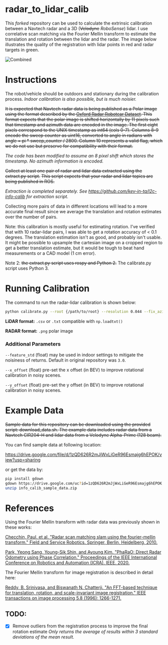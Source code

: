 # radar_to_lidar_calib
This *forked* repository can be used to calculate the extrinsic calibration between a Navtech radar and a 3D (~~Velodyne~~ *RoboSense*) lidar. I use correlative scan matching via the Fourier Mellin transform to estimate the translation and rotation between the lidar and the radar. The image below illustrates the quality of the registration with lidar points in red and radar targets in green.

![Combined](combined.png "Combined")

# Instructions
The robot/vehicle should be outdoors and stationary during the calibration process. *Indoor calibration is also possible, but is much noisier.*

~~It is expected that Navtech radar data is being published as a Polar image using the format described by the [Oxford Radar Robotcar Dataset](https://oxford-robotics-institute.github.io/radar-robotcar-dataset/). This format expects that the polar image is shifted horizontally by 11 pixels such that timestamp and azimuth data are encoded in the image. The first eight pixels correspond to the UNIX timestamp as int64 (cols 0-7). Columns 8-9 encode the sweep counter as uint16, converted to angle in radians with angle = pi * sweep_counter / 2800. Column 10 represents a valid flag, which we do not use but preserve for compatibility with their format.~~

*The code has been modified to assume an 8 pixel shift which stores the timestamp. No azimuth information is encoded.*

~~Collect at least one pair of radar and lidar data extracted using the extract.py script.~~
~~This script expects that your radar and lidar topics are being published in ROS.~~

*Extraction is completed separately. See https://github.com/kev-in-ta/l2c-info-calib for extraction script.*

Collecting more pairs of data in different locations will lead to a more accurate final result since we average the translation and rotation estimates over the number of pairs.

Note: this calibration is mostly useful for estimating rotation. I've verified that with 10 radar-lidar pairs, I was able to get a rotation accuracy of < 0.1 degrees. The translation estimation isn't as good, and probably isn't usable. It might be possible to upsample the cartesian image on a cropped region to get a better translation estimate, but it would be tough to beat hand measurements or a CAD model (1 cm error).

Note 2: ~~the extract.py script uses rospy and Python 2.~~ The calibrate.py script uses Python 3.

# Running Calibration

The command to run the radar-lidar calibration is shown below:

```bash
python calibrate.py --root {/path/to/root} --resolution 0.044 --fix_azimuths --light_mode --feature_std 4.0
```

**LiDAR format:** `.csv` or `.txt` compatible with `np.loadtxt()`

**RADAR format:** `.png` polar image

### Additional Parameters

`--feature_std` (float) may be used in indoor settings to mitigate the noisiness of returns. Default in original repository was `3.0`.

`--x_offset` (float) pre-set the x offset (in BEV) to improve rotational calibration in noisy scenes.

`--y_offset` (float) pre-set the y offset (in BEV) to improve rotational calibration in noisy scenes.

# Example Data

~~Sample data for this repository can be downloaded using the provided script: download_data.sh. The example data includes radar data from a Navtech CIR204-H and lidar data from a Velodyne Alpha-Prime (128 beam).~~

You can find sample data at following location:

https://drive.google.com/file/d/1zQD626R2mJjWxLiGeR96Esmajg6hEPOK/view?usp=sharing

or get the data by:

```bash
pip install gdown
gdown https://drive.google.com/uc?id=1zQD626R2mJjWxLiGeR96Esmajg6hEPOK
unzip info_calib_sample_data.zip
```

# References
Using the Fourier Mellin transform with radar data was previously shown in these works:

[Checchin, Paul, et al. "Radar scan matching slam using the fourier-mellin transform." Field and Service Robotics. Springer, Berlin, Heidelberg, 2010.](https://link.springer.com/chapter/10.1007/978-3-642-13408-1_14)

[Park, Yeong Sang, Young-Sik Shin, and Ayoung Kim. "PhaRaO: Direct Radar Odometry using Phase Correlation." Proceedings of the IEEE International Conference on Robotics and Automation (ICRA). IEEE. 2020.](https://irap.kaist.ac.kr/publications/yspark-2020-icra.pdf)

The Fourier Mellin transform for image registration is described in detail here:

[Reddy, B. Srinivasa, and Biswanath N. Chatterji. "An FFT-based technique for translation, rotation, and scale-invariant image registration." IEEE transactions on image processing 5.8 (1996): 1266-1271.](https://ieeexplore.ieee.org/abstract/document/506761?casa_token=WrYrcyq6NloAAAAA:T43aa6Mluef9jc69kNuK-q713zy12-pQzrf9YwQwji2B5byd06dLjTVhUaXyBuSKbnNe5vCm2ys)

## TODO:
- [x] Remove outliers from the registration process to improve the final rotation estimate
  *Only returns the average of results within 3 standard deviations of the mean result.*

